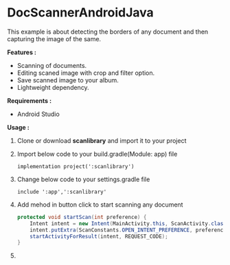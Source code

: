 # DocScannerAndroidJava
This example is about detecting the borders of any document and then capturing the image of the same.

<b>Features : </b>

- Scanning of documents.
- Editing scaned image with crop and filter option.
- Save scanned image to your album.
- Lightweight dependency.

<b>Requirements :</b>
- Android Studio

<b>Usage :</b>
1. Clone or download <b>scanlibrary</b> and import it to your project

2. Import below code to your build.gradle(Module: app) file

    ```implementation project(':scanlibrary')```

3. Change below code to your settings.gradle file

    ```include ':app',':scanlibrary'```

4. Add mehod in button click to start scanning any document

    ```java
    protected void startScan(int preference) {
        Intent intent = new Intent(MainActivity.this, ScanActivity.class);
        intent.putExtra(ScanConstants.OPEN_INTENT_PREFERENCE, preference);
        startActivityForResult(intent, REQUEST_CODE);
    }
    
 5. 

